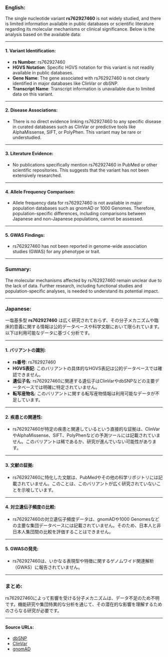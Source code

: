 ### English:
The single nucleotide variant **rs762927460** is not widely studied, and there is limited information available in public databases or scientific literature regarding its molecular mechanisms or clinical significance. Below is the analysis based on the available data:

---

#### 1. **Variant Identification**:
- **rs Number**: rs762927460
- **HGVS Notation**: Specific HGVS notation for this variant is not readily available in public databases.
- **Gene Name**: The gene associated with rs762927460 is not clearly identified in major databases like ClinVar or dbSNP.
- **Transcript Name**: Transcript information is unavailable due to limited data on this variant.

---

#### 2. **Disease Associations**:
- There is no direct evidence linking rs762927460 to any specific disease in curated databases such as ClinVar or predictive tools like AlphaMissense, SIFT, or PolyPhen. This variant may be rare or understudied.

---

#### 3. **Literature Evidence**:
- No publications specifically mention rs762927460 in PubMed or other scientific repositories. This suggests that the variant has not been extensively researched.

---

#### 4. **Allele Frequency Comparison**:
- Allele frequency data for rs762927460 is not available in major population databases such as gnomAD or 1000 Genomes. Therefore, population-specific differences, including comparisons between Japanese and non-Japanese populations, cannot be assessed.

---

#### 5. **GWAS Findings**:
- rs762927460 has not been reported in genome-wide association studies (GWAS) for any phenotype or trait.

---

### Summary:
The molecular mechanisms affected by rs762927460 remain unclear due to the lack of data. Further research, including functional studies and population-specific analyses, is needed to understand its potential impact.

---

### Japanese:
一塩基多型 **rs762927460** は広く研究されておらず、その分子メカニズムや臨床的意義に関する情報は公的データベースや科学文献において限られています。以下は利用可能なデータに基づく分析です。

---

#### 1. **バリアントの識別**:
- **rs番号**: rs762927460
- **HGVS表記**: このバリアントの具体的なHGVS表記は公的データベースでは確認できません。
- **遺伝子名**: rs762927460に関連する遺伝子はClinVarやdbSNPなどの主要データベースでは明確に特定されていません。
- **転写産物名**: このバリアントに関する転写産物情報は利用可能なデータが不足しています。

---

#### 2. **疾患との関連性**:
- rs762927460が特定の疾患と関連しているという直接的な証拠は、ClinVarやAlphaMissense、SIFT、PolyPhenなどの予測ツールには記載されていません。このバリアントは稀であるか、研究が進んでいない可能性があります。

---

#### 3. **文献の証拠**:
- rs762927460に特化した文献は、PubMedやその他の科学リポジトリには記載されていません。このことは、このバリアントが広く研究されていないことを示唆しています。

---

#### 4. **対立遺伝子頻度の比較**:
- rs762927460の対立遺伝子頻度データは、gnomADや1000 Genomesなどの主要な集団データベースには記載されていません。そのため、日本人と非日本人集団間の比較を評価することはできません。

---

#### 5. **GWASの発見**:
- rs762927460は、いかなる表現型や特徴に関するゲノムワイド関連解析（GWAS）に報告されていません。

---

### まとめ:
rs762927460によって影響を受ける分子メカニズムは、データ不足のため不明です。機能研究や集団特異的な分析を通じて、その潜在的な影響を理解するためのさらなる研究が必要です。

---

#### Source URLs:
- [dbSNP](https://www.ncbi.nlm.nih.gov/snp/)
- [ClinVar](https://www.ncbi.nlm.nih.gov/clinvar/)
- [gnomAD](https://gnomad.broadinstitute.org/)